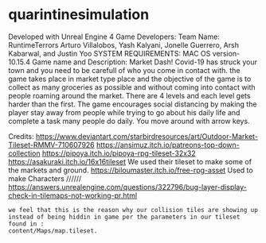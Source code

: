 # quarintinesimulation

Developed with Unreal Engine 4
Game Developers:
    Team Name: RuntimeTerrors
    Arturo Villalobos, Yash Kalyani, Jonelle Guerrero, Arsh Kabarwal, and Justin Yoo
    SYSTEM REQUIREMENTS:
    MAC OS version- 10.15.4
Game name and Description:
    Market Dash!
        Covid-19 has struck your town and you need to be carefull of who you come in contact with.
        the game takes place in market type place and the objective of the game is to collect as many 
        groceries as possible and without coming into contact with people roaming around the market. There
        are 4 levels and each level gets harder than the first. The game encourages social distancing by 
        making the player stay away from people while trying to go about his daily life and complete a 
        task many people do daily. You move around with arrow keys.

Credits:
    https://www.deviantart.com/starbirdresources/art/Outdoor-Market-Tileset-RMMV-710607926
    https://ansimuz.itch.io/patreons-top-down-collection
    https://pipoya.itch.io/pipoya-rpg-tileset-32x32
    https://asakuraki.itch.io/16x16tileset
        We used their tileset to make some of the markets and ground.
    https://biloumaster.itch.io/free-rpg-asset
        Used to make Characters
    //////
    https://answers.unrealengine.com/questions/322796/bug-layer-display-check-in-tilemaps-not-working-pr.html
    
    we feel that this is the reason why our collision tiles are showing up instead of being hiddin in game per the parameters in our tileset found in :
    content/Maps/map.tileset.
    
